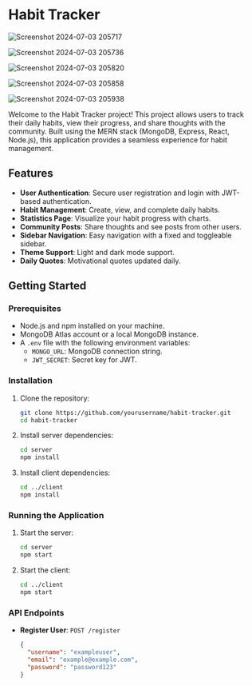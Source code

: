 # Habit Tracker

![Screenshot 2024-07-03 205717](https://github.com/AnushkaShendge/Habit-Tracker/assets/145828745/bf1f5fd2-d2ae-4c49-a92b-14bdffcdf921)

![Screenshot 2024-07-03 205736](https://github.com/AnushkaShendge/Habit-Tracker/assets/145828745/b9ae72b6-b577-446f-b1b3-026b64642f36)

![Screenshot 2024-07-03 205820](https://github.com/AnushkaShendge/Habit-Tracker/assets/145828745/734c11de-bef7-47f6-b96f-222be8bcf3b4)

![Screenshot 2024-07-03 205858](https://github.com/AnushkaShendge/Habit-Tracker/assets/145828745/4950a2a7-6705-4b0e-9ad8-6165cb6ef1d0)

![Screenshot 2024-07-03 205938](https://github.com/AnushkaShendge/Habit-Tracker/assets/145828745/f92be120-1bdb-482d-897b-eaf57e2eaf69)


Welcome to the Habit Tracker project! This project allows users to track their daily habits, view their progress, and share thoughts with the community. Built using the MERN stack (MongoDB, Express, React, Node.js), this application provides a seamless experience for habit management.

## Features

- **User Authentication**: Secure user registration and login with JWT-based authentication.
- **Habit Management**: Create, view, and complete daily habits.
- **Statistics Page**: Visualize your habit progress with charts.
- **Community Posts**: Share thoughts and see posts from other users.
- **Sidebar Navigation**: Easy navigation with a fixed and toggleable sidebar.
- **Theme Support**: Light and dark mode support.
- **Daily Quotes**: Motivational quotes updated daily.

## Getting Started

### Prerequisites

- Node.js and npm installed on your machine.
- MongoDB Atlas account or a local MongoDB instance.
- A `.env` file with the following environment variables:
  - `MONGO_URL`: MongoDB connection string.
  - `JWT_SECRET`: Secret key for JWT.

### Installation

1. Clone the repository:
    ```bash
    git clone https://github.com/yourusername/habit-tracker.git
    cd habit-tracker
    ```

2. Install server dependencies:
    ```bash
    cd server
    npm install
    ```

3. Install client dependencies:
    ```bash
    cd ../client
    npm install
    ```

### Running the Application

1. Start the server:
    ```bash
    cd server
    npm start
    ```

2. Start the client:
    ```bash
    cd ../client
    npm start
    ```

### API Endpoints

- **Register User**: `POST /register`
  ```json
  {
    "username": "exampleuser",
    "email": "example@example.com",
    "password": "password123"
  }
